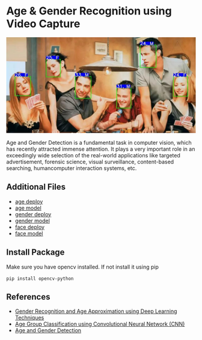 # Age & Gender Recognition using Video Capture
<img src="https://github.com/Bayunova28/Age_Gender_Detection/blob/master/cfe4b28efb759bfd142851cc1f003d4f.jpg">

Age and Gender Detection is a fundamental task in computer vision, which has recently attracted immense attention. It plays a very important role in an exceedingly wide selection 
of the real-world applications like targeted advertisement, forensic science, visual surveillance, content-based searching, humancomputer interaction systems, etc.

## Additional Files
- [age deploy](https://github.com/Bayunova28/Age_Gender_Detection/blob/master/age_deploy.prototxt)
- [age model](https://github.com/Bayunova28/Age_Gender_Detection/blob/master/age_net.caffemodel)
- [gender deploy](https://github.com/Bayunova28/Age_Gender_Detection/blob/master/gender_deploy.prototxt)
- [gender model](https://github.com/Bayunova28/Age_Gender_Detection/blob/master/gender_net.caffemodel)
- [face deploy](https://github.com/Bayunova28/Age_Gender_Detection/blob/master/opencv_face_detector.pbtxt)
- [face model](https://github.com/Bayunova28/Age_Gender_Detection/blob/master/opencv_face_detector_uint8.pb)

## Install Package
Make sure you have opencv installed. If not install it using pip
```
pip install opencv-python
```

## References
- [Gender Recognition and Age Approximation using Deep Learning Techniques](https://www.ijert.org/research/gender-recognition-and-age-approximation-using-deep-learning-techniques-IJERTV9IS040268.pdf)
- [Age Group Classification using Convolutional Neural Network (CNN)](https://iopscience.iop.org/article/10.1088/1742-6596/2084/1/012028/pdf)
- [Age and Gender Detection](http://103.47.12.35/bitstream/handle/1/2164/1613112045_SHUBHAM%20KUMAR%20TIWARI_finalprojectreport%20-%20Shubham%20Tiwari.pdf?sequence=1&isAllowed=y)
